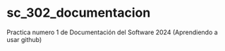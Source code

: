 # sc_302_documentacion
Practica numero 1 de Documentación del Software 2024 (Aprendiendo a usar github)
